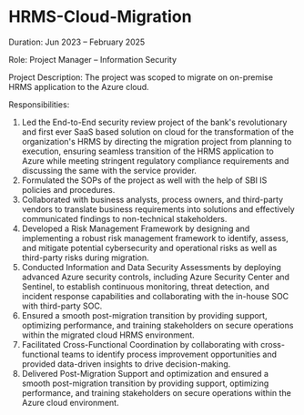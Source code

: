 # HRMS-Cloud-Migration
Duration: Jun 2023 – February 2025

Role: Project Manager – Information Security

Project Description: The project was scoped to migrate on on-premise HRMS application to the Azure cloud. 

Responsibilities:
1.	Led the End-to-End security review project of the bank's revolutionary and first ever SaaS based solution on cloud for the transformation of the organization's HRMS by directing the migration project from planning to execution, ensuring seamless transition of the HRMS application to Azure while meeting stringent regulatory compliance requirements and discussing the same with the service provider.
2.	Formulated the SOPs of the project as well with the help of SBI IS policies and procedures.
3.	Collaborated with business analysts, process owners, and third-party vendors to translate business requirements into solutions and effectively communicated findings to non-technical stakeholders.
4.	Developed a Risk Management Framework by designing and implementing a robust risk management framework to identify, assess, and mitigate potential cybersecurity and operational risks as well as third-party risks during migration.
5.	Conducted Information and Data Security Assessments by deploying advanced Azure security controls, including Azure Security Center and Sentinel, to establish continuous monitoring, threat detection, and incident response capabilities and collaborating with the in-house SOC with third-party SOC.
6.	Ensured a smooth post-migration transition by providing support, optimizing performance, and training stakeholders on secure operations within the migrated cloud HRMS environment.
7.	Facilitated Cross-Functional Coordination by collaborating with cross-functional teams to identify process improvement opportunities and provided data-driven insights to drive decision-making.
8.	Delivered Post-Migration Support and optimization and ensured a smooth post-migration transition by providing support, optimizing performance, and training stakeholders on secure operations within the Azure cloud environment.
